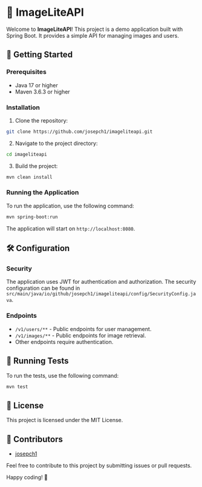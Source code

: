 # 📸 ImageLiteAPI

Welcome to **ImageLiteAPI**! This project is a demo application built with Spring Boot. It provides a simple API for managing images and users.

## 🚀 Getting Started

### Prerequisites

- Java 17 or higher
- Maven 3.6.3 or higher

### Installation

1. Clone the repository:
  ```sh
  git clone https://github.com/josepch1/imageliteapi.git
  ```
2. Navigate to the project directory:
  ```sh
  cd imageliteapi
  ```
3. Build the project:
  ```sh
  mvn clean install
  ```

### Running the Application

To run the application, use the following command:
```sh
mvn spring-boot:run
```

The application will start on `http://localhost:8080`.

## 🛠️ Configuration

### Security

The application uses JWT for authentication and authorization. The security configuration can be found in `src/main/java/io/github/josepch1/imageliteapi/config/SecurityConfig.java`.

### Endpoints

- `/v1/users/**` - Public endpoints for user management.
- `/v1/images/**` - Public endpoints for image retrieval.
- Other endpoints require authentication.

## 🧪 Running Tests

To run the tests, use the following command:
```sh
mvn test
```

## 📄 License

This project is licensed under the MIT License.

## 👥 Contributors

- [josepch1](https://github.com/josepch1)

Feel free to contribute to this project by submitting issues or pull requests.

Happy coding! 🎉